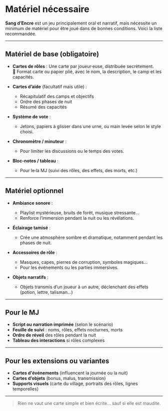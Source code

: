 # Matériel nécessaire

**Sang d’Encre** est un jeu principalement oral et narratif, mais nécessite un minimum de matériel pour être joué dans de bonnes conditions. Voici la liste recommandée.

---

## Matériel de base (obligatoire)

- **Cartes de rôles** : Une carte par joueur·euse, distribuée secrètement.  
  📄 Format carte ou papier plié, avec le nom, la description, le camp et les capacités.

- **Cartes d’aide** (facultatif mais utile) :
  - Récapitulatif des camps et objectifs
  - Ordre des phases de nuit
  - Résumé des capacités

- **Système de vote** :
  - Jetons, papiers à glisser dans une urne, ou main levée selon le style choisi.

- **Chronomètre / minuteur** :
  - Pour limiter les discussions ou le temps des votes.

- **Bloc-notes / tableau** :
  - Pour le·la MJ (suivi des rôles, des effets, des morts, etc.)

---

## Matériel optionnel

- **Ambiance sonore** :
  - Playlist mystérieuse, bruits de forêt, musique stressante…  
  - Renforce l’immersion pendant la nuit ou les révélations.

- **Éclairage tamisé** :
  - Crée une atmosphère sombre et dramatique, notamment pendant les phases de nuit.

- **Accessoires de rôle** :
  - Masques, capes, pierres de corruption, symboles magiques…
  - Pour les événements ou les parties immersives.

- **Objets narratifs** :
  - Objets transmis d’un joueur à un autre, déclenchant des effets (potion, lettre, talisman…)

---

## Pour le MJ

- **Script ou narration imprimée** (selon le scénario)
- **Feuille de suivi** : noms, rôles, effets nocturnes, morts
- **Ordre de réveil** des rôles pendant la nuit
- **Tableau des interactions** si rôles complexes

---

## Pour les extensions ou variantes

- **Cartes d'événements** (influencent la journée ou la nuit)
- **Cartes d’objets** (bonus, malus, transmission)
- **Supports visuels** (carte du village, portraits des rôles, lignes temporelles)

---

> Rien ne vaut une carte simple et bien écrite… sauf si elle est maudite.
